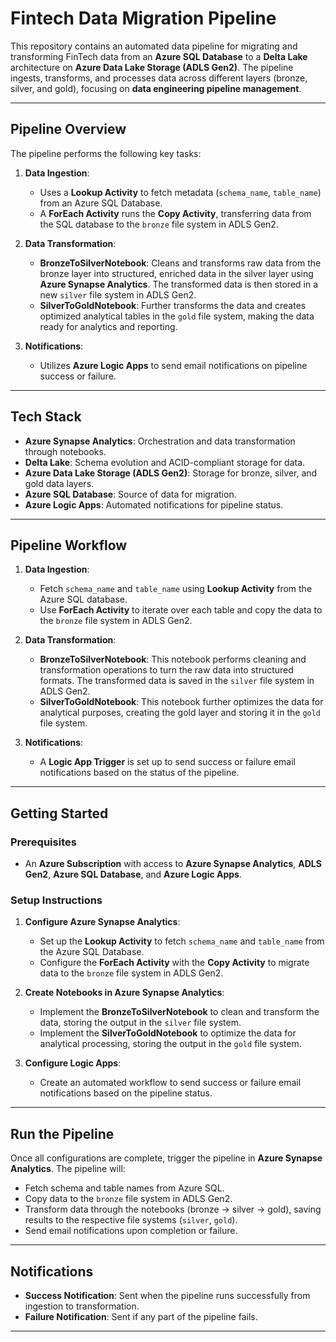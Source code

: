 # Fintech Data Migration Pipeline

This repository contains an automated data pipeline for migrating and transforming FinTech data from an **Azure SQL Database** to a **Delta Lake** architecture on **Azure Data Lake Storage (ADLS Gen2)**. The pipeline ingests, transforms, and processes data across different layers (bronze, silver, and gold), focusing on **data engineering pipeline management**.

---

## **Pipeline Overview**

The pipeline performs the following key tasks:

1. **Data Ingestion**:
   - Uses a **Lookup Activity** to fetch metadata (`schema_name`, `table_name`) from an Azure SQL Database.
   - A **ForEach Activity** runs the **Copy Activity**, transferring data from the SQL database to the `bronze` file system in ADLS Gen2.

2. **Data Transformation**:
   - **BronzeToSilverNotebook**: Cleans and transforms raw data from the bronze layer into structured, enriched data in the silver layer using **Azure Synapse Analytics**. The transformed data is then stored in a new `silver` file system in ADLS Gen2.
   - **SilverToGoldNotebook**: Further transforms the data and creates optimized analytical tables in the `gold` file system, making the data ready for analytics and reporting.

3. **Notifications**:
   - Utilizes **Azure Logic Apps** to send email notifications on pipeline success or failure.

---

## **Tech Stack**

- **Azure Synapse Analytics**: Orchestration and data transformation through notebooks.
- **Delta Lake**: Schema evolution and ACID-compliant storage for data.
- **Azure Data Lake Storage (ADLS Gen2)**: Storage for bronze, silver, and gold data layers.
- **Azure SQL Database**: Source of data for migration.
- **Azure Logic Apps**: Automated notifications for pipeline status.

---

## **Pipeline Workflow**

1. **Data Ingestion**:
   - Fetch `schema_name` and `table_name` using **Lookup Activity** from the Azure SQL database.
   - Use **ForEach Activity** to iterate over each table and copy the data to the `bronze` file system in ADLS Gen2.

2. **Data Transformation**:
   - **BronzeToSilverNotebook**: This notebook performs cleaning and transformation operations to turn the raw data into structured formats. The transformed data is saved in the `silver` file system in ADLS Gen2.
   - **SilverToGoldNotebook**: This notebook further optimizes the data for analytical purposes, creating the gold layer and storing it in the `gold` file system.

3. **Notifications**:
   - A **Logic App Trigger** is set up to send success or failure email notifications based on the status of the pipeline.

---

## **Getting Started**

### **Prerequisites**
- An **Azure Subscription** with access to **Azure Synapse Analytics**, **ADLS Gen2**, **Azure SQL Database**, and **Azure Logic Apps**.

### **Setup Instructions**
1. **Configure Azure Synapse Analytics**:
   - Set up the **Lookup Activity** to fetch `schema_name` and `table_name` from the Azure SQL Database.
   - Configure the **ForEach Activity** with the **Copy Activity** to migrate data to the `bronze` file system in ADLS Gen2.

2. **Create Notebooks in Azure Synapse Analytics**:
   - Implement the **BronzeToSilverNotebook** to clean and transform the data, storing the output in the `silver` file system.
   - Implement the **SilverToGoldNotebook** to optimize the data for analytical processing, storing the output in the `gold` file system.

3. **Configure Logic Apps**:
   - Create an automated workflow to send success or failure email notifications based on the pipeline status.

---

## **Run the Pipeline**

Once all configurations are complete, trigger the pipeline in **Azure Synapse Analytics**. The pipeline will:

- Fetch schema and table names from Azure SQL.
- Copy data to the `bronze` file system in ADLS Gen2.
- Transform data through the notebooks (bronze -> silver -> gold), saving results to the respective file systems (`silver`, `gold`).
- Send email notifications upon completion or failure.

---

## **Notifications**

- **Success Notification**: Sent when the pipeline runs successfully from ingestion to transformation.
- **Failure Notification**: Sent if any part of the pipeline fails.

---
